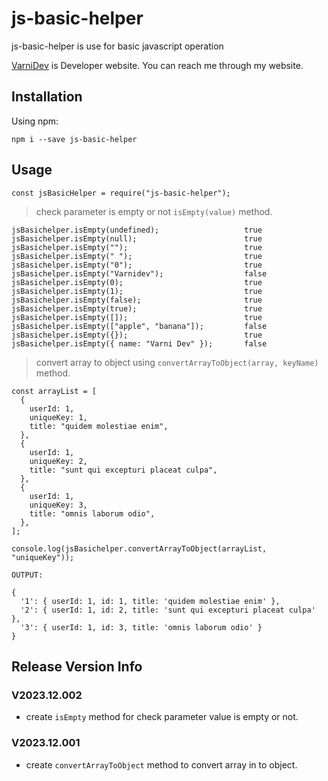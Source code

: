 # js-basic-helper

js-basic-helper is use for basic javascript operation

[VarniDev](https://www.varnidev.com) is Developer website. You can reach me through my website.

## Installation

Using npm:
```
npm i --save js-basic-helper
```

## Usage

```
const jsBasicHelper = require("js-basic-helper");
```

> check parameter is empty or not `isEmpty(value)` method.

```
jsBasichelper.isEmpty(undefined);                   true
jsBasichelper.isEmpty(null);                        true
jsBasichelper.isEmpty("");                          true
jsBasichelper.isEmpty(" ");                         true
jsBasichelper.isEmpty("0");                         true
jsBasichelper.isEmpty("Varnidev");                  false
jsBasichelper.isEmpty(0);                           true
jsBasichelper.isEmpty(1);                           true
jsBasichelper.isEmpty(false);                       true
jsBasichelper.isEmpty(true);                        true
jsBasichelper.isEmpty([]);                          true
jsBasichelper.isEmpty(["apple", "banana"]);         false
jsBasichelper.isEmpty({});                          true
jsBasichelper.isEmpty({ name: "Varni Dev" });       false
```


> convert array to object using `convertArrayToObject(array, keyName)` method.
```
const arrayList = [
  {
    userId: 1,
    uniqueKey: 1,
    title: "quidem molestiae enim",
  },
  {
    userId: 1,
    uniqueKey: 2,
    title: "sunt qui excepturi placeat culpa",
  },
  {
    userId: 1,
    uniqueKey: 3,
    title: "omnis laborum odio",
  },
];

console.log(jsBasichelper.convertArrayToObject(arrayList, "uniqueKey"));

OUTPUT:

{
  '1': { userId: 1, id: 1, title: 'quidem molestiae enim' },
  '2': { userId: 1, id: 2, title: 'sunt qui excepturi placeat culpa' },
  '3': { userId: 1, id: 3, title: 'omnis laborum odio' }
}
```

## Release Version Info

### V2023.12.002

- create `isEmpty` method for check parameter value is empty or not.

### V2023.12.001

- create `convertArrayToObject` method to convert array in to object.
